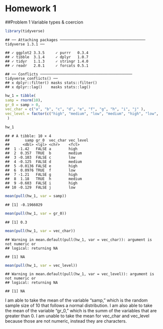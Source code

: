 Homework 1
================

\#\#Problem 1 Variable types & coercion

``` r
library(tidyverse)
```

    ## ── Attaching packages ─────────────────────────────────────── tidyverse 1.3.1 ──

    ## ✓ ggplot2 3.3.5     ✓ purrr   0.3.4
    ## ✓ tibble  3.1.4     ✓ dplyr   1.0.7
    ## ✓ tidyr   1.1.3     ✓ stringr 1.4.0
    ## ✓ readr   2.0.1     ✓ forcats 0.5.1

    ## ── Conflicts ────────────────────────────────────────── tidyverse_conflicts() ──
    ## x dplyr::filter() masks stats::filter()
    ## x dplyr::lag()    masks stats::lag()

``` r
hw_1 = tibble( 
samp = rnorm(10),
gr_0 = samp > 0,
vec_char = c("a", "b", "c", "d", "e", "f", "g", "h", "i", "j" ),
vec_level = factor(c("high", "medium", "low", "medium", "high", "low", "high", "medium", "high", "low"))
 )

hw_1
```

    ## # A tibble: 10 × 4
    ##       samp gr_0  vec_char vec_level
    ##      <dbl> <lgl> <chr>    <fct>    
    ##  1 -1.42   FALSE a        high     
    ##  2  0.357  TRUE  b        medium   
    ##  3 -0.103  FALSE c        low      
    ##  4 -0.125  FALSE d        medium   
    ##  5 -0.0136 FALSE e        high     
    ##  6  0.0976 TRUE  f        low      
    ##  7 -1.21   FALSE g        high     
    ##  8  1.18   TRUE  h        medium   
    ##  9 -0.603  FALSE i        high     
    ## 10 -0.129  FALSE j        low

``` r
mean(pull(hw_1, var = samp))
```

    ## [1] -0.1966029

``` r
mean(pull(hw_1, var = gr_0))
```

    ## [1] 0.3

``` r
mean(pull(hw_1, var = vec_char))
```

    ## Warning in mean.default(pull(hw_1, var = vec_char)): argument is not numeric or
    ## logical: returning NA

    ## [1] NA

``` r
mean(pull(hw_1, var = vec_level))
```

    ## Warning in mean.default(pull(hw_1, var = vec_level)): argument is not numeric or
    ## logical: returning NA

    ## [1] NA

I am able to take the mean of the variable “samp,” which is the random
sample size of 10 that follows a normal distribution. I am also able to
take the mean of the variable “gr\_0,” which is the summ of the
variables that are greater than 0. I am unable to take the mean for
vec\_char and vec\_level because those are not numeric, instead they are
characters.
